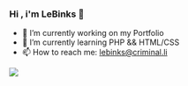### Hi , i'm LeBinks 👋

- 🔭 I’m currently working on my Portfolio
- 🌱 I’m currently learning PHP && HTML/CSS                  
- 📫 How to reach me: lebinks@criminal.li


<img src="https://github-readme-stats.vercel.app/api?username=LeBinks&&show_icons=true&title_color=2EB9F4&icon_color=0A8AEF&text_color=ffffff&bg_color=151515">
